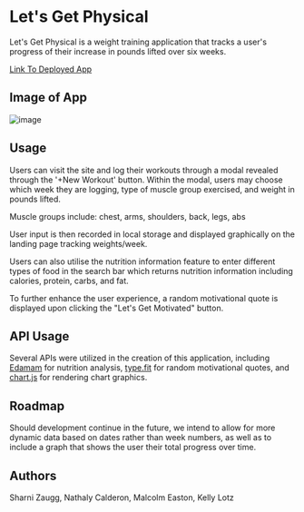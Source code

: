 # Let's Get Physical

Let's Get Physical is a weight training application that tracks a user's progress of their increase in pounds lifted over six weeks. 

[Link To Deployed App](https://sharni595.github.io/lets-get-physical/)

## Image of App
![image](https://user-images.githubusercontent.com/68579829/116801237-19057780-aac5-11eb-9c3c-bfa50cd7c73c.png)


## Usage

Users can visit the site and log their workouts through a modal revealed through the '+New Workout' button. Within the modal, users may choose which week they are logging, type of muscle group exercised, and weight in pounds lifted. 

Muscle groups include: chest, arms, shoulders, back, legs, abs

User input is then recorded in local storage and displayed graphically on the landing page tracking weights/week.

Users can also utilise the nutrition information feature to enter different types of food in the search bar which returns nutrition information including calories, protein, carbs, and fat.

To further enhance the user experience, a random motivational quote is displayed upon clicking the "Let's Get Motivated" button.


## API Usage

Several APIs were utilized in the creation of this application, including [Edamam](https://www.edamam.com/) for nutrition analysis, [type.fit](https://type.fit/api/quotes) for random motivational quotes, and [chart.js](https://www.chartjs.org/) for rendering chart graphics.

## Roadmap

Should development continue in the future, we intend to allow for more dynamic data based on dates rather than week numbers, as well as to include a graph that shows the user their total progress over time.

## Authors

Sharni Zaugg, Nathaly Calderon, Malcolm Easton, Kelly Lotz

